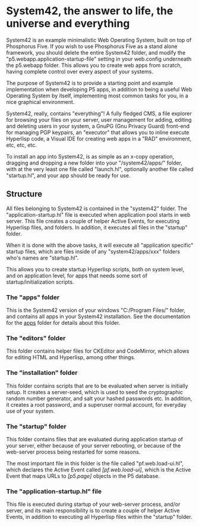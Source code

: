 System42, the answer to life, the universe and everything
========

System42 is an example minimalistic Web Operating System, built on top of 
Phosphorus Five. If you wish to use Phosphorus Five as a stand alone framework, you
should delete the entire System42 folder, and modify the "p5.webapp.application-startup-file"
setting in your web.config underneath the p5.webapp folder. This allows you to create web
apps from scratch, having complete control over every aspect of your systems.

The purpose of System42 is to provide a starting point and example implementation 
when developing P5 apps, in addition to being a useful Web Operating System by itself,
implementing most common tasks for you, in a nice graphical environment.

System42, really, contains "everything"! A fully fledged CMS, a file explorer for 
browsing your files on your server, user management for adding, editing and deleting
users in your system, a GnuPG (Gnu Privacy Guard) front-end for managing PGP keypairs,
an "executor" that allows you to inline execute Hyperlisp code, a Visual IDE for creating
web apps in a "RAD" environment, etc, etc, etc.

To install an app into System42, is as simple as an x-copy operation, dragging and dropping 
a new folder into your "/system42/apps/" folder, with at the very least one file called "launch.hl",
optionally another file called "startup.hl", and your app should be ready for use.

## Structure

All files belonging to System42 is contained in the "system42" folder. The 
"application-startup.hl" file is executed when application pool starts in web server.
This file creates a couple of helper Active Events, for executing Hyperlisp files, and
folders. In addition, it executes all files in the "startup" folder.

When it is done with the above tasks, it will execute all "application specific"
startup files, which are files inside of any "system42/apps/xxx" folders who's names
are "startup.hl".

This allows you to create startup Hyperlisp scripts, both on system level, and on
application level, for apps that needs some sort of startup/initialization scripts.

### The "apps" folder

This is the System42 version of your windows "C:/Program Files/" folder, and contains 
all apps in your System42 installation. See the documentation for the [apps](/core/p5.webapp/system42/apps/)
folder for details about this folder.

### The "editors" folder

This folder contains helper files for CKEditor and CodeMirror, which allows for 
editing HTML and Hyperlisp, among other things.

### The "installation" folder

This folder contains scripts that are to be evaluated when server is initially
setup. It creates a server-seed, which is used to seed the cryptographic random
number generator, and salt your hashed passwords etc. In addition, it creates a root
password, and a superuser normal account, for everyday use of your system.

### The "startup" folder

This folder contains files that are evaluated during application startup of your server,
either because of your server rebooting, or because of the web-server process being restarted
for some reasons.

The most important file in this folder is the file called "pf.web.load-ui.hl", which
declares the Active Event called *[pf.web.load-ui]*, which is the Active Event that maps
URLs to *[p5.page]* objects in the P5 database.

### The "application-startup.hl" file

This file is executed during startup of your web-server process, and/or server, and its
main responsibility is to create a couple of helper Active Events, in addition to executing
all Hyperlisp files within the "startup" folder.




